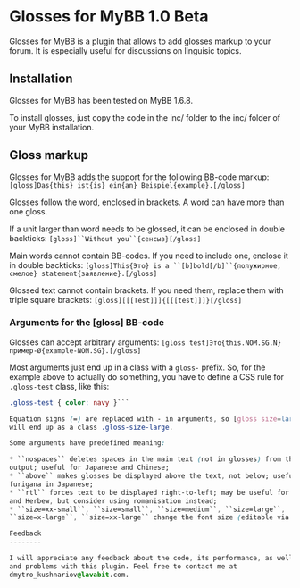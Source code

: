 Glosses for MyBB 1.0 Beta
=========================

Glosses for MyBB is a plugin that allows to add glosses markup to your forum.
It is especially useful for discussions on linguisic topics.



Installation
------------

Glosses for MyBB has been tested on MyBB 1.6.8.

To install glosses, just copy the code in the inc/ folder to the inc/ folder of
your MyBB installation.

Gloss markup
------------

Glosses for MyBB adds the support for the following BB-code markup:
```[gloss]Das{this} ist{is} ein{an} Beispiel{example}.[/gloss]```

Glosses follow the word, enclosed in brackets. A word can have more than
one gloss.

If a unit larger than word needs to be glossed, it can be enclosed in double
backticks:
```[gloss]``Without you``{сенсыз}[/gloss]```

Main words cannot contain BB-codes. If you need to include one, enclose it
in double backticks:
```[gloss]This{Это} is a ``[b]bold[/b]``{полужирное, смелое}
statement{заявление}.[/gloss]```

Glossed text cannot contain brackets. If you need them, replace them with
triple square brackets:
```[gloss][[[Test]]]{[[[test]]]}[/gloss]```


### Arguments for the [gloss] BB-code

Glosses can accept arbitrary arguments:
```[gloss test]Это{this.NOM.SG.N} пример-Ø{example-NOM.SG}.[/gloss]```

Most arguments just end up in a class with a ``gloss-`` prefix. So, for the
example above to actually do something, you have to define a CSS rule for
``.gloss-test`` class, like this:
```css
.gloss-test { color: navy }```

Equation signs (=) are replaced with - in arguments, so [gloss size=large]
will end up as a class .gloss-size-large.

Some arguments have predefined meaning:

* ``nospaces`` deletes spaces in the main text (not in glosses) from the
output; useful for Japanese and Chinese;
* ``above`` makes glosses be displayed above the text, not below; useful for
furigana in Japanese;
* ``rtl`` forces text to be displayed right-to-left; may be useful for Arabic
and Herbew, but consider using romanisation instead;
* ``size=xx-small``, ``size=small``, ``size=medium``, ``size=large``,
``size=x-large``, ``size=xx-large`` change the font size (editable via CSS).

Feedback
--------

I will appreciate any feedback about the code, its performance, as well as bugs
and problems with this plugin. Feel free to contact me at
dmytro_kushnariov@lavabit.com.
